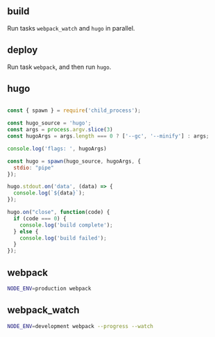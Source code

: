 <!-- Maid is a simple, Markdown based task runner: https://github.com/egoist/maid -->
## build

Run tasks `webpack_watch` and `hugo` in parallel.

## deploy

Run task `webpack`, and then run `hugo`.


## hugo

```js

const { spawn } = require('child_process');

const hugo_source = 'hugo';
const args = process.argv.slice(3)
const hugoArgs = args.length === 0 ? ['--gc', '--minify'] : args;

console.log('flags: ', hugoArgs)

const hugo = spawn(hugo_source, hugoArgs, { 
  stdio: "pipe"
});

hugo.stdout.on('data', (data) => {
  console.log(`${data}`);
});

hugo.on("close", function(code) {
  if (code === 0) {
    console.log('build complete');
  } else {
    console.log('build failed');
  }
});

```
## webpack

```bash
NODE_ENV=production webpack
```

## webpack_watch

```bash
NODE_ENV=development webpack --progress --watch
```
